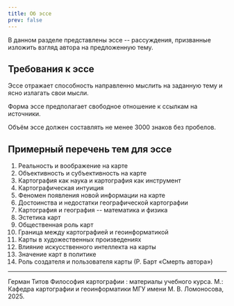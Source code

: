 ```yaml
---
title: Об эссе
prev: false
---
```


В данном разделе представлены эссе -- рассуждения, призванные изложить взгляд автора на предложенную тему. 

## Требования к эссе

Эссе отражает способность направленно мыслить на заданную тему и ясно излагать свои мысли.

Форма эссе предполагает свободное отношение к ссылкам на источники.

Объём эссе должен составлять не менее 3000 знаков без пробелов.

## Примерный перечень тем для эссе

1. Реальность и воображение на карте
2. Объективность и субъективность на карте
3. Картография как наука и картография как инструмент
4. Картографическая интуиция
5. Феномен появления новой информации на карте
6. Достоинства и недостатки географической картографии
7. Картография и география -- математика и физика
8. Эстетика карт
9. Общественная роль карт
10. Граница между картографией и геоинформатикой
11. Карты в художественных произведениях
12. Влияние искусственного интеллекта на карты
13. Значение карт в политике
14. Роль создателя и пользователя карты (Р. Барт «Смерть автора»)

---
Герман Титов Философия картографии : материалы учебного курса. М.: Кафедра картографии и геоинформатики МГУ имени М. В. Ломоносова, 2025.
